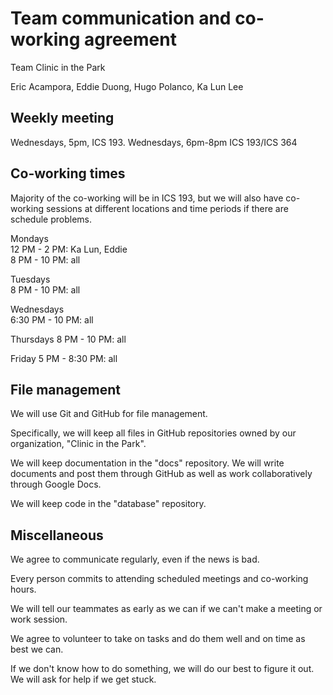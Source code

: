 # Team communication and co-working agreement

Team Clinic in the Park

Eric Acampora, Eddie Duong, Hugo Polanco, Ka Lun Lee

## Weekly meeting

Wednesdays, 5pm, ICS 193.
Wednesdays, 6pm-8pm ICS 193/ICS 364

## Co-working times

Majority of the co-working will be in ICS 193, but we will also have co-working sessions at different locations 
and time periods if there are schedule problems.

Mondays  
12 PM - 2 PM: Ka Lun, Eddie  
8 PM - 10 PM: all

Tuesdays  
8 PM - 10 PM: all

Wednesdays  
6:30 PM - 10 PM: all 

Thursdays
8 PM - 10 PM: all

Friday
5 PM - 8:30 PM: all

## File management

We will use Git and GitHub for file management.

Specifically, we will keep all files in GitHub repositories owned by our organization, "Clinic in the Park".

We will keep documentation in the "docs" repository.
We will write documents and post them through GitHub as well as work collaboratively through Google Docs.

We will keep code in the "database" repository. 


## Miscellaneous

We agree to communicate regularly, even if the news is bad.

Every person commits to attending scheduled meetings and co-working hours.

We will tell our teammates as early as we can if we can't make a meeting or work session.

We agree to volunteer to take on tasks and do them well and on time as best we can.

If we don't know how to do something, we will do our best to figure it out. We will ask for help if we get stuck.
